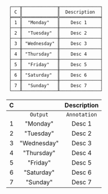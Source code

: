 ```text
 ┌───╥─────────────╥───────────────┐
 │ C ║             ║  Description  │
 ╞═══╬═════════════╬═══════════════╡
 │ 1 ║  "Monday"   ║    Desc 1     │
 ├───╫─────────────╫───────────────┤
 │ 2 ║  "Tuesday"  ║    Desc 2     │
 ├───╫─────────────╫───────────────┤
 │ 3 ║ "Wednesday" ║    Desc 3     │
 ├───╫─────────────╫───────────────┤
 │ 4 ║ "Thursday"  ║    Desc 4     │
 ├───╫─────────────╫───────────────┤
 │ 5 ║  "Friday"   ║    Desc 5     │
 ├───╫─────────────╫───────────────┤
 │ 6 ║ "Saturday"  ║    Desc 6     │
 ├───╫─────────────╫───────────────┤
 │ 7 ║  "Sunday"   ║    Desc 7     │
 └───╨─────────────╨───────────────┘
```

| C |             | Description  |
|:-:|:-----------:|:------------:|
|   |  `Output`   | `Annotation` |
| 1 |  "Monday"   |    Desc 1    |
| 2 |  "Tuesday"  |    Desc 2    |
| 3 | "Wednesday" |    Desc 3    |
| 4 | "Thursday"  |    Desc 4    |
| 5 |  "Friday"   |    Desc 5    |
| 6 | "Saturday"  |    Desc 6    |
| 7 |  "Sunday"   |    Desc 7    |
